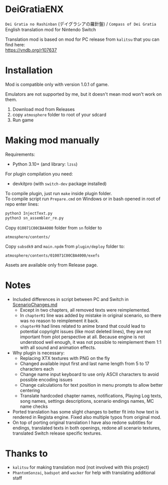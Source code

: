 # DeiGratiaENX
`Dei Gratia no Rashinban` (デイグラシアの羅針盤) / `Compass of Dei Gratia` English translation mod for Nintendo Switch

Translation mod is based on mod for PC release from `kalitsu` that you can find here:<br>
https://vndb.org/r107637

# Installation

Mod is compatible only with version 1.0.1 of game.

Emulators are not supported by me, but it doesn't mean mod won't work on them.

1. Download mod from Releases
2. copy `atmosphere` folder to root of your sdcard
3. Run game

# Making mod manually

Requirements:
- Python 3.10+ (and library: `lzss`)

For plugin compilation you need:
- devkitpro (with `switch-dev` package installed)

To compile plugin, just run `make` inside plugin folder.<br>
To compile script run `Prepare.cmd` on Windows or in bash opened in root of repo enter lines:
```cmd
python3 InjectText.py 
python3 sn_assembler_re.py
```

Copy `010071C00CBA4000` folder from `sn` folder to 
```
atmosphere/contents/
```
Copy `subsdk9` and `main.npdm` from `plugin/deploy` folder to:
```
atmosphere/contents/010071C00CBA4000/exefs
```

Assets are available only from Release page.

# Notes
- Included differences in script between PC and Switch in [ScenarioChanges.md](./ScenarioChanges.md)
    - Except in two chapters, all removed texts were reimplemented. 
    - In `chapterR1` line was added by mistake in original scenario, so there was no reason to reimplement it back. 
    - `chapterR9` had lines related to anime brand that could lead to potential copyright issues (like most deleted lines), they are not important from plot perspective at all. Because engine is not understood well enough, it was not possible to reimplement them 1:1 with all sound and animation effects.
- Why plugin is necessary:
    - Replacing XTX textures with PNG on the fly
    - Changed available input first and last name length from 5 to 17 characters each
    - Change name input keyboard to use only ASCII characters to avoid possible encoding issues
    - Change calculations for text position in menu prompts to allow better centering
    - Translate hardcoded chapter names, notifications, Playing Log texts, song names, settings descriptions, scenario endings names, MC name checks
- Ported translation has some slight changes to better fit into how text is rendered in Regista engine. Fixed also multiple typos from original mod.
- On top of porting original translation I have also redone subtitles for endings, translated texts in both openings, redone all scenario textures, translated Switch release specific textures.

# Thanks to
- `kalitsu` for making translation mod (not involved with this project)
- `PhantomSonzai`, `badspot` and `wacker` for help with translating additional staff
